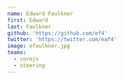 ```yaml
---
name: Edward Faulkner
first: Edward
last: Faulkner
github: 'https://github.com/ef4'
twitter: 'https://twitter.com/eaf4'
image: efaulkner.jpg
teams:
  - corejs
  - steering
---
```

